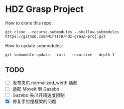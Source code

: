 # HDZ Grasp Project

How to clone this repo:

```shell
git clone --recurse-submodules --shallow-submodules https://github.com/MirTITH/hdz-grasp-proj.git
```

How to update submodules:

```shell
git submodule update --init --recursive --depth 1
```

## TODO

- [ ] 发布夹爪 normalized_width 话题
- [ ] 适配 MoveIt 到 Gazebo
- [ ] Gazebo 夹爪开闭速度限制
- [x] 修复手肘撞框架的问题
